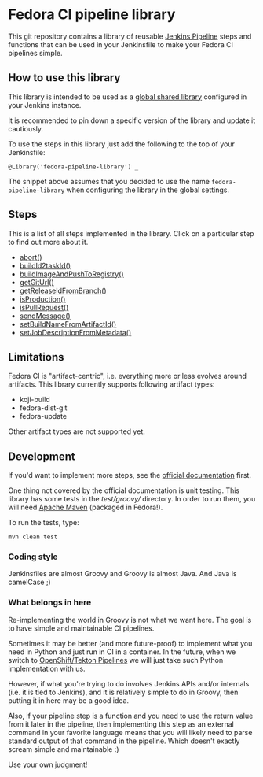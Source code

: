 # Fedora CI pipeline library

This git repository contains a library of reusable [Jenkins Pipeline](https://jenkins.io/doc/book/pipeline/) steps and functions that can be used in your Jenkinsfile to make your Fedora CI pipelines simple.

## How to use this library

This library is intended to be used as a [global shared library](https://jenkins.io/doc/book/pipeline/shared-libraries/#global-shared-libraries) configured in your Jenkins instance.

It is recommended to pin down a specific version of the library and update it cautiously.

To use the steps in this library just add the following to the top of your Jenkinsfile:

```jenkinsfile
@Library('fedora-pipeline-library') _
```

The snippet above assumes that you decided to use the name `fedora-pipeline-library` when configuring the library in the global settings.

## Steps

This is a list of all steps implemented in the library. Click on a particular step to find out more about it.

* [abort()](./docs/steps/abort.md)
* [buildId2taskId()](./docs/steps/buildId2taskId.md)
* [buildImageAndPushToRegistry()](./docs/steps/buildImageAndPushToRegistry.md)
* [getGitUrl()](./docs/steps/getGitUrl.md)
* [getReleaseIdFromBranch()](./docs/steps/getReleaseIdFromBranch.md)
* [isProduction()](./docs/steps/isProduction.md)
* [isPullRequest()](./docs/steps/isPullRequest.md)
* [sendMessage()](./docs/steps/sendMessage.md)
* [setBuildNameFromArtifactId()](./docs/steps/setBuildNameFromArtifactId.md)
* [setJobDescriptionFromMetadata()](./docs/steps/setJobDescriptionFromMetadata.md)

## Limitations

Fedora CI is "artifact-centric", i.e. everything more or less evolves around artifacts. This library currently supports following artifact types:

* koji-build
* fedora-dist-git
* fedora-update

Other artifact types are not supported yet.

## Development

If you'd want to implement more steps, see the [official documentation](https://jenkins.io/doc/book/pipeline/shared-libraries/) first.

One thing not covered by the official documentation is unit testing. This library has some tests in the _test/groovy/_ directory. In order to run them, you will need [Apache Maven](http://maven.apache.org/) (packaged in Fedora!).

To run the tests, type:

```shell
mvn clean test
```

### Coding style

Jenkinsfiles are almost Groovy and Groovy is almost Java. And Java is camelCase ;)

### What belongs in here

Re-implementing the world in Groovy is not what we want here. The goal is to have simple and maintainable CI pipelines.

Sometimes it may be better (and more future-proof) to implement what you need in Python and just run in CI in a container. In the future, when we switch to [OpenShift/Tekton Pipelines](https://www.openshift.com/learn/topics/pipelines) we will just take such Python implementation with us.

However, if what you're trying to do involves Jenkins APIs and/or internals (i.e. it is tied to Jenkins), and it is relatively simple to do in Groovy, then putting it in here may be a good idea.

Also, if your pipeline step is a function and you need to use the return value from it later in the pipeline, then implementing this step as an external command in your favorite language means that you will likely need to parse standard output of that command in the pipeline. Which doesn't exactly scream simple and maintainable :)

Use your own judgment!
